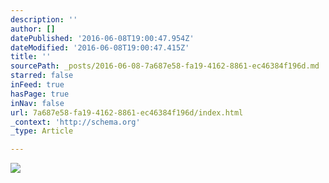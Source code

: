 ```yaml
---
description: ''
author: []
datePublished: '2016-06-08T19:00:47.954Z'
dateModified: '2016-06-08T19:00:47.415Z'
title: ''
sourcePath: _posts/2016-06-08-7a687e58-fa19-4162-8861-ec46384f196d.md
starred: false
inFeed: true
hasPage: true
inNav: false
url: 7a687e58-fa19-4162-8861-ec46384f196d/index.html
_context: 'http://schema.org'
_type: Article

---
```

![](https://the-grid-user-content.s3-us-west-2.amazonaws.com/b0f5ec77-c6c5-4440-ae63-2f6a948b65d9.jpg)